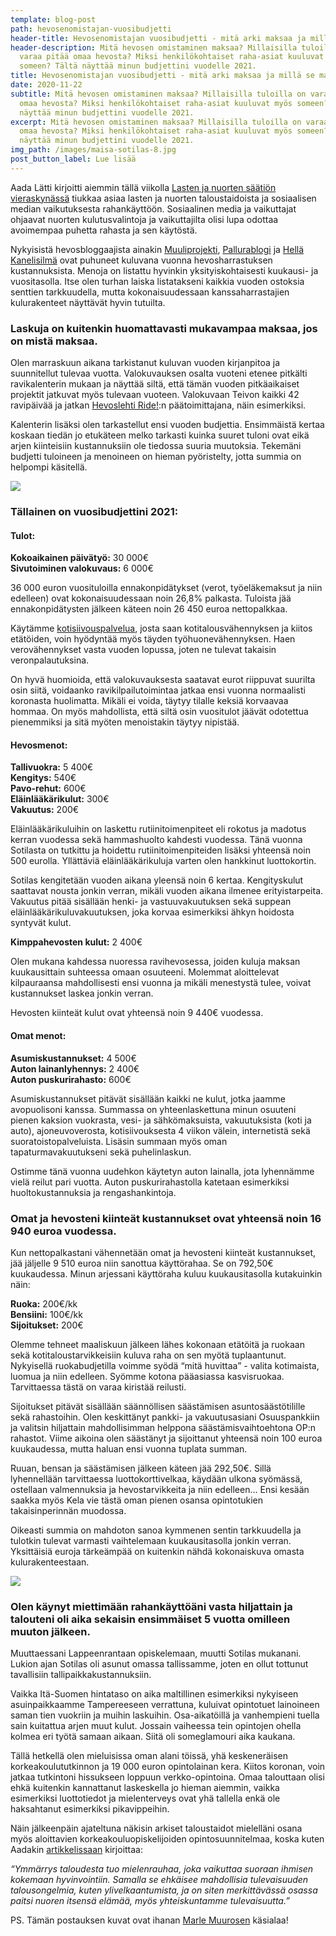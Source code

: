 ```yaml
---
template: blog-post
path: hevosenomistajan-vuosibudjetti
header-title: Hevosenomistajan vuosibudjetti - mitä arki maksaa ja millä se maksetaan?
header-description: Mitä hevosen omistaminen maksaa? Millaisilla tuloilla on
  varaa pitää omaa hevosta? Miksi henkilökohtaiset raha-asiat kuuluvat myös
  someen? Tältä näyttää minun budjettini vuodelle 2021.
title: Hevosenomistajan vuosibudjetti - mitä arki maksaa ja millä se maksetaan?
date: 2020-11-22
subtitle: Mitä hevosen omistaminen maksaa? Millaisilla tuloilla on varaa pitää
  omaa hevosta? Miksi henkilökohtaiset raha-asiat kuuluvat myös someen? Tältä
  näyttää minun budjettini vuodelle 2021.
excerpt: Mitä hevosen omistaminen maksaa? Millaisilla tuloilla on varaa pitää
  omaa hevosta? Miksi henkilökohtaiset raha-asiat kuuluvat myös someen? Tältä
  näyttää minun budjettini vuodelle 2021.
img_path: /images/maisa-sotilas-8.jpg
post_button_label: Lue lisää
---
```

Aada Lätti kirjoitti aiemmin tällä viikolla [Lasten ja nuorten säätiön vieraskynässä](https://www.nuori.fi/2020/11/19/yha-useampi-nuori-rakentaa-identiteettiaan-kuluttamisen-kautta/) tiukkaa asiaa lasten ja nuorten taloustaidoista ja sosiaalisen median vaikutuksesta rahankäyttöön. Sosiaalinen media ja vaikuttajat ohjaavat nuorten kulutusvalintoja ja vaikuttajilta olisi lupa odottaa avoimempaa puhetta rahasta ja sen käytöstä.

Nykyisistä hevosbloggaajista ainakin [Muuliprojekti](https://www.muuliprojekti.fi), [Pallurablogi](https://pallurablogi.blogspot.com) ja [Hellä Kanelisilmä](http://hellakanelisilma.blogspot.com) ovat puhuneet kuluvana vuonna hevosharrastuksen kustannuksista. Menoja on listattu hyvinkin yksityiskohtaisesti kuukausi- ja vuositasolla. Itse olen turhan laiska listatakseni kaikkia vuoden ostoksia senttien tarkkuudella, mutta kokonaisuudessaan kanssaharrastajien kulurakenteet näyttävät hyvin tutuilta.

### Laskuja on kuitenkin huomattavasti mukavampaa maksaa, jos on mistä maksaa.

Olen marraskuun aikana tarkistanut kuluvan vuoden kirjanpitoa ja suunnitellut tulevaa vuotta. Valokuvauksen osalta vuoteni etenee pitkälti ravikalenterin mukaan ja näyttää siltä, että tämän vuoden pitkäaikaiset projektit jatkuvat myös tulevaan vuoteen. Valokuvaan Teivon kaikki 42 ravipäivää ja jatkan [Hevoslehti Ride!](https://www.123ride.fi):n päätoimittajana, näin esimerkiksi.

Kalenterin lisäksi olen tarkastellut ensi vuoden budjettia. Ensimmäistä kertaa koskaan tiedän jo etukäteen melko tarkasti kuinka suuret tuloni ovat eikä arjen kiinteisiin kustannuksiin ole tiedossa suuria muutoksia. Tekemäni budjetti tuloineen ja menoineen on hieman pyöristelty, jotta summia on helpompi käsitellä.

![](/images/maisa-sotilas-10.jpg)

### Tällainen on vuosibudjettini 2021:

#### **Tulot:**

**Kokoaikainen päivätyö:** 30 000€\
**Sivutoiminen valokuvaus:** 6 000€

36 000 euron vuosituloilla ennakonpidätykset (verot, työeläkemaksut ja niin edelleen) ovat kokonaisuudessaan noin 26,8% palkasta. Tuloista jää ennakonpidätysten jälkeen käteen noin 26 450 euroa nettopalkkaa.

Käytämme [kotisiivouspalvelua](https://www.kotipuhtaaksi.fi), josta saan kotitalousvähennyksen ja kiitos etätöiden, voin hyödyntää myös täyden työhuonevähennyksen. Haen verovähennykset vasta vuoden lopussa, joten ne tulevat takaisin veronpalautuksina.

On hyvä huomioida, että valokuvauksesta saatavat eurot riippuvat suurilta osin siitä, voidaanko ravikilpailutoimintaa jatkaa ensi vuonna normaalisti koronasta huolimatta. Mikäli ei voida, täytyy tilalle keksiä korvaavaa hommaa. On myös mahdollista, että siltä osin vuositulot jäävät odotettua pienemmiksi ja sitä myöten menoistakin täytyy nipistää.

#### **Hevosmenot:**

**Tallivuokra:** 5 400€\
**Kengitys:** 540€\
**Pavo-rehut:** 600€\
**Eläinlääkärikulut:** 300€\
**Vakuutus:** 200€

Eläinlääkärikuluihin on laskettu rutiinitoimenpiteet eli rokotus ja madotus kerran vuodessa sekä hammashuolto kahdesti vuodessa. Tänä vuonna Sotilasta on tutkittu ja hoidettu rutiinitoimenpiteiden lisäksi yhteensä noin 500 eurolla. Yllättäviä eläinlääkärikuluja varten olen hankkinut luottokortin.

Sotilas kengitetään vuoden aikana yleensä noin 6 kertaa. Kengityskulut saattavat nousta jonkin verran, mikäli vuoden aikana ilmenee erityistarpeita. Vakuutus pitää sisällään henki- ja vastuuvakuutuksen sekä suppean eläinlääkärikuluvakuutuksen, joka korvaa esimerkiksi ähkyn hoidosta syntyvät kulut.

**Kimppahevosten kulut:** 2 400€

Olen mukana kahdessa nuoressa ravihevosessa, joiden kuluja maksan kuukausittain suhteessa omaan osuuteeni. Molemmat aloittelevat kilpauraansa mahdollisesti ensi vuonna ja mikäli menestystä tulee, voivat kustannukset laskea jonkin verran.

Hevosten kiinteät kulut ovat yhteensä noin 9 440€ vuodessa.

#### **Omat menot:**

**Asumiskustannukset:** 4 500€\
**Auton lainanlyhennys:** 2 400€\
**Auton puskurirahasto:** 600€

Asumiskustannukset pitävät sisällään kaikki ne kulut, jotka jaamme avopuolisoni kanssa. Summassa on yhteenlaskettuna minun osuuteni pienen kaksion vuokrasta, vesi- ja sähkömaksuista, vakuutuksista (koti ja auto), ajoneuvoverosta, kotisiivouksesta 4 viikon välein, internetistä sekä suoratoistopalveluista. Lisäsin summaan myös oman tapaturmavakuutukseni sekä puhelinlaskun.

Ostimme tänä vuonna uudehkon käytetyn auton lainalla, jota lyhennämme vielä reilut pari vuotta. Auton puskurirahastolla katetaan esimerkiksi huoltokustannuksia ja rengashankintoja.

### Omat ja hevosteni kiinteät kustannukset ovat yhteensä noin 16 940 euroa vuodessa.

Kun nettopalkastani vähennetään omat ja hevosteni kiinteät kustannukset, jää jäljelle 9 510 euroa niin sanottua käyttörahaa. Se on 792,50€ kuukaudessa. Minun arjessani käyttöraha kuluu kuukausitasolla kutakuinkin näin:

**Ruoka:** 200€/kk\
**Bensiini:** 100€/kk\
**Sijoitukset:** 200€

Olemme tehneet maaliskuun jälkeen lähes kokonaan etätöitä ja ruokaan sekä kotitaloustarvikkeisiin kuluva raha on sen myötä tuplaantunut. Nykyisellä ruokabudjetilla voimme syödä “mitä huvittaa” - valita kotimaista, luomua ja niin edelleen. Syömme kotona pääasiassa kasvisruokaa. Tarvittaessa tästä on varaa kiristää reilusti.

Sijoitukset pitävät sisällään säännöllisen säästämisen asuntosäästötilille sekä rahastoihin. Olen keskittänyt pankki- ja vakuutusasiani Osuuspankkiin ja valitsin hiljattain mahdollisimman helppona säästämisvaihtoehtona OP:n rahastot. Viime aikoina olen säästänyt ja sijoittanut yhteensä noin 100 euroa kuukaudessa, mutta haluan ensi vuonna tuplata summan.

Ruuan, bensan ja säästämisen jälkeen käteen jää 292,50€. Sillä lyhennellään tarvittaessa luottokorttivelkaa, käydään ulkona syömässä, ostellaan valmennuksia ja hevostarvikkeita ja niin edelleen… Ensi kesään saakka myös Kela vie tästä oman pienen osansa opintotukien takaisinperinnän muodossa.

Oikeasti summia on mahdoton sanoa kymmenen sentin tarkkuudella ja tulotkin tulevat varmasti vaihtelemaan kuukausitasolla jonkin verran. Yksittäisiä euroja tärkeämpää on kuitenkin nähdä kokonaiskuva omasta kulurakenteestaan.

![](/images/maisa-sotilas-2.jpg)

### Olen käynyt miettimään rahankäyttöäni vasta hiljattain ja talouteni oli aika sekaisin ensimmäiset 5 vuotta omilleen muuton jälkeen.

Muuttaessani Lappeenrantaan opiskelemaan, muutti Sotilas mukanani. Lukion ajan Sotilas oli asunut omassa tallissamme, joten en ollut tottunut tavallisiin tallipaikkakustannuksiin.

Vaikka Itä-Suomen hintataso on aika maltillinen esimerkiksi nykyiseen asuinpaikkaamme Tampereeseen verrattuna, kuluivat opintotuet lainoineen saman tien vuokriin ja muihin laskuihin. Osa-aikatöillä ja vanhempieni tuella sain kuitattua arjen muut kulut. Jossain vaiheessa tein opintojen ohella kolmea eri työtä samaan aikaan. Siitä oli someglamouri aika kaukana.

Tällä hetkellä olen mieluisissa oman alani töissä, yhä keskeneräisen korkeakoulututkinnon ja 19 000 euron opintolainan kera. Kiitos koronan, voin jatkaa tutkintoni hissukseen loppuun verkko-opintoina. Omaa talouttaan olisi ehkä kuitenkin kannattanut laskeskella jo hieman aiemmin, vaikka esimerkiksi luottotiedot ja mielenterveys ovat yhä tallella enkä ole haksahtanut esimerkiksi pikavippeihin.

Näin jälkeenpäin ajateltuna näkisin arkiset taloustaidot mielelläni osana myös aloittavien korkeakouluopiskelijoiden opintosuunnitelmaa, koska kuten Aadakin [artikkelissaan](https://www.nuori.fi/2020/11/19/yha-useampi-nuori-rakentaa-identiteettiaan-kuluttamisen-kautta/) kirjoittaa:

*“Ymmärrys taloudesta tuo mielenrauhaa, joka vaikuttaa suoraan ihmisen kokemaan hyvinvointiin. Samalla se ehkäisee mahdollisia tulevaisuuden talousongelmia, kuten ylivelkaantumista, ja on siten merkittävässä osassa paitsi nuoren itsensä elämää, myös yhteiskuntamme tulevaisuutta.”*

PS. Tämän postauksen kuvat ovat ihanan [Marle Muurosen](https://www.instagram.com/marlemuuronen/) käsialaa!